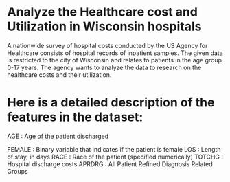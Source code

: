 # Analyze the Healthcare cost and Utilization in Wisconsin hospitals
A nationwide survey of hospital costs conducted by the US Agency for
Healthcare consists of hospital records of inpatient samples. The given
data is restricted to the city of Wisconsin and relates to patients in the age
group 0-17 years. The agency wants to analyze the data to research on the
healthcare costs and their utilization.
# Here is a detailed description of the features in the dataset:
AGE : Age of the patient discharged



FEMALE : Binary variable that indicates if the patient is female
LOS : Length of stay, in days
RACE : Race of the patient (specified numerically)
TOTCHG : Hospital discharge costs
APRDRG : All Patient Refined Diagnosis Related Groups
